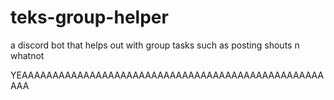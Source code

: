 # teks-group-helper
a discord bot that helps out with group tasks such as posting shouts n whatnot

YEAAAAAAAAAAAAAAAAAAAAAAAAAAAAAAAAAAAAAAAAAAAAAAAAAAAA
